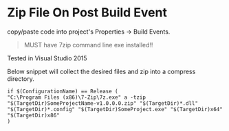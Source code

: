 # Zip File On Post Build Event

copy/paste code into project's Properties -> Build Events.

> MUST have 7zip command line exe installed!!

Tested in Visual Studio 2015

Below snippet will collect the desired files and zip into a compress directory.

```
if $(ConfigurationName) == Release (
"C:\Program Files (x86)\7-Zip\7z.exe" a -tzip "$(TargetDir)SomeProjectName-v1.0.0.0.zip" "$(TargetDir)*.dll" "$(TargetDir)*.config" "$(TargetDir)SomeProject.exe" "$(TargetDir)x64" "$(TargetDir)x86"
)
```
